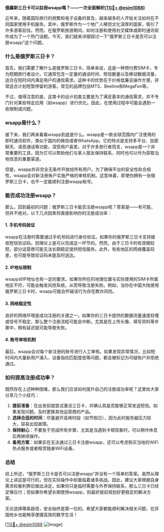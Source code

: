 **俄羅斯三日卡可以註冊wsapp嗎？——一次全面解析[[TG💪+ @esim1088](https://t.me/s/esim1088)]**

近年来，随着国际旅行的频繁和电子设备的普及，越来越多的人开始关注如何在不同国家使用手机服务。其中，俄罗斯作为一个地广人稀但文化深厚的国家，吸引了许多游客前往。然而，在俄罗斯旅游期间，如何注册和使用社交媒体或即时通讯软件成为了一个热门话题。今天，我们就来详细探讨一下“俄罗斯三日卡是否可以注册wsapp”这个问题。

### 什么是俄罗斯三日卡？

首先，我们需要了解什么是俄罗斯三日卡。简单来说，这是一种预付费SIM卡，专为短期旅行者设计。它通常包含一定量的通话时间、短信数量以及移动数据流量，适合在短时间内满足用户的通信需求。这种卡的优势在于价格低廉且操作方便，非常适合计划短暂停留的游客。常见的品牌包括MTS、Beeline和MegaFon等。

不过，值得注意的是，这类卡的设计初衷主要是为了满足基本的通信需求，并不专门针对某些特定应用（如wsapp）进行优化。因此，在使用过程中可能会遇到一些限制或问题。

### wsapp是什么？

接下来，我们再来看看wsapp到底是什么。wsapp是一款全球范围内广泛使用的即时通讯软件，类似于国内的微信或者WhatsApp。它的特点是支持多平台、加密聊天、语音通话等功能，深受用户喜爱。对于许多旅行者而言，wsapp是一个非常重要的工具，因为它可以帮助他们与家人朋友保持联系，同时也可以作为获取当地信息的重要渠道。

但是，wsapp并非完全无条件开放给所有用户。为了确保平台的安全性和合规性，wsapp会对新注册账户实施严格的审核机制。这意味着，即使你拥有一张俄罗斯三日卡，也不一定能顺利注册wsapp账号。

### 能否成功注册wsapp？

那么，回到最初的问题：俄罗斯三日卡能否注册wsapp呢？答案是——有可能，但并不绝对。以下几点因素将直接影响你的注册成功率：

#### 1. 手机号码验证
wsapp在注册时需要通过手机号码进行身份验证。如果你的俄罗斯三日卡支持接收短信验证码，则理论上是可以完成这一环节的。然而，由于三日卡的有效期较短，部分运营商可能无法长期稳定提供短信服务。此外，有些地区的网络覆盖较差，也可能导致验证码未能及时送达。

#### 2. IP地址限制
wsapp对IP地址也有一定的要求。如果你所在的地理位置与实际使用的SIM卡所属地区不符，可能会触发风控系统，从而导致注册失败。例如，当你在中国大陆使用俄罗斯三日卡时，wsapp可能会怀疑该行为存在欺诈风险。

#### 3. 网络稳定性
良好的网络环境是成功注册的关键之一。如果你的三日卡提供的数据流量速度较慢或信号不稳定，那么整个注册流程可能会中断。尤其是在上传头像、填写资料等步骤中，稍有延迟就可能导致失败。

#### 4. 账号审核机制
最后，wsapp会对每个新注册的账号进行人工审核。如果发现异常情况，比如短时间内大量新用户涌入、设备指纹匹配度低等问题，都会被标记为可疑账户并拒绝通过。

### 如何提高注册成功率？

既然存在上述种种困难，那么我们应该如何提升自己的注册成功率呢？这里给大家分享几个小技巧：

1. **提前准备**：在出发前就尝试激活三日卡，并确认其是否能够正常发送短信。如果发现问题，及时更换其他运营商的产品。
2. **选择合适的时间**：尽量避开高峰时段（如节假日），因为此时服务器压力较大，容易出现故障。
3. **保持耐心**：不要急于完成所有步骤，尤其是当遇到卡顿现象时，可以稍作休息后再继续操作。
4. **备用方案**：如果实在无法通过三日卡注册wsapp，还可以考虑购买当地的WiFi热点服务或者租赁随身WiFi设备。

### 总结

综上所述，“俄罗斯三日卡是否可以注册wsapp”并没有一个简单的答案。虽然从理论上讲这是可行的，但在实际操作中却面临着诸多挑战。因此，建议大家根据自身需求权衡利弊后做出决定。如果你只是临时需要与外界保持联系，那么三日卡已经足够应付；但如果你希望长期使用wsapp，则最好提前规划好更稳定的解决方案。

无论选择哪条路径，安全始终是第一位的。希望大家都能顺利解决相关问题，在异国他乡也能畅享便捷高效的数字生活！

[[TG💪+ @esim1088](https://t.me/s/esim1088) ![Image](https://i.postimg.cc/4NQfJmqS/Snipaste-2025-05-13-00-14-12.png)]
